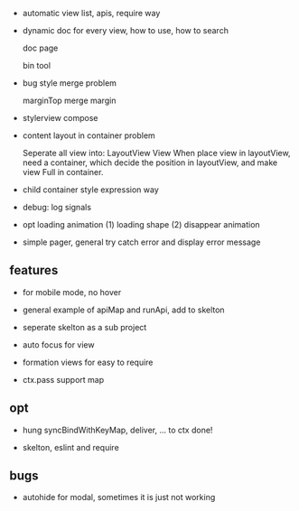 - automatic view list, apis, require way

- dynamic doc for every view, how to use, how to search

  doc page

  bin tool

- bug style merge problem

  marginTop merge margin

- stylerview compose
 
- content layout in container problem

  Seperate all view into:
    LayoutView
    View
  When place view in layoutView, need a container, which decide the position in layoutView, and make view Full in container.

- child container style expression way

- debug: log signals

- opt loading animation
    (1) loading shape
    (2) disappear animation

- simple pager, general try catch error and display error message

## features

- for mobile mode, no hover

- general example of apiMap and runApi, add to skelton

- seperate skelton as a sub project

- auto focus for view

- formation views for easy to require

- ctx.pass support map

## opt

- hung syncBindWithKeyMap, deliver, ... to ctx done!

- skelton, eslint and require

## bugs

- autohide for modal, sometimes it is just not working
